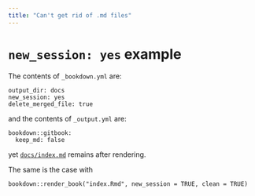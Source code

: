 ```yaml
--- 
title: "Can't get rid of .md files"
---
```


# `new_session: yes` example

The contents of `_bookdown.yml` are:


```
output_dir: docs
new_session: yes
delete_merged_file: true
```

and the contents of `_output.yml` are:


```
bookdown::gitbook:
  keep_md: false
```

yet [`docs/index.md`](https://github.com/minimumexample/keepmarkdownfalse/blob/master/docs/index.md) remains after rendering.

The same is the case with

`bookdown::render_book("index.Rmd", new_session = TRUE, clean = TRUE)`
